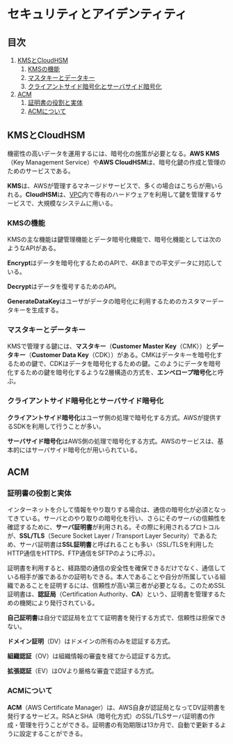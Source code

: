 # セキュリティとアイデンティティ


## 目次

1. [KMSとCloudHSM](#kmsとcloudhsm)
	1. [KMSの機能](#kmsの機能)
	1. [マスタキーとデータキー](#マスタキーとデータキー)
	1. [クライアントサイド暗号化とサーバサイド暗号化](#クライアントサイド暗号化とサーバサイド暗号化)
1. [ACM](#acm)
	1. [証明書の役割と実体](#証明書の役割と実体)
	1. [ACMについて](#acmについて)


## KMSとCloudHSM

機密性の高いデータを運用するには、暗号化の施策が必要となる。**AWS KMS**（Key Management Service）や**AWS CloudHSM**は、暗号化鍵の作成と管理のためのサービスである。

**KMS**は、AWSが管理するマネージドサービスで、多くの場合はこちらが用いられる。**CloudHSM**は、[VPC](./03_networking_and_content_delivery.md#vpc)内で専有のハードウェアを利用して鍵を管理するサービスで、大規模なシステムに用いる。

### KMSの機能

KMSの主な機能は鍵管理機能とデータ暗号化機能で、暗号化機能としては次のようなAPIがある。

**Encrypt**はデータを暗号化するためのAPIで、4KBまでの平文データに対応している。

**Decrypt**はデータを復号するためのAPI。

**GenerateDataKey**はユーザがデータの暗号化に利用するためのカスタマーデータキーを生成する。

### マスタキーとデータキー

KMSで管理する鍵には、**マスタキー**（**Customer Master Key**（CMK））と**データキー**（**Customer Data Key**（CDK））がある。CMKはデータキーを暗号化するための鍵で、CDKはデータを暗号化するための鍵。このようにデータを暗号化するための鍵を暗号化するような2層構造の方式を、**エンベロープ暗号化**と呼ぶ。

### クライアントサイド暗号化とサーバサイド暗号化

**クライアントサイド暗号化**はユーザ側の処理で暗号化する方式。AWSが提供するSDKを利用して行うことが多い。

**サーバサイド暗号化**はAWS側の処理で暗号化する方式。AWSのサービスは、基本的にはサーバサイド暗号化が用いられている。


## ACM

### 証明書の役割と実体

インターネットを介して情報をやり取りする場合は、通信の暗号化が必須となってきている。サーバとのやり取りの暗号化を行い、さらにそのサーバの信頼性を確認するために、**サーバ証明書**が利用される。その際に利用されるプロトコルが、**SSL/TLS**（Secure Socket Layer / Transport Layer Security）であるため、サーバ証明書は**SSL証明書**と呼ばれることも多い（SSL/TLSを利用したHTTP通信をHTTPS、FTP通信をSFTPのように呼ぶ）。

証明書を利用すると、経路間の通信の安全性を確保できるだけでなく、通信している相手が誰であるかの証明もできる。本人であることや自分が所属している組織であることを証明するには、信頼性が高い第三者が必要となる。このためSSL証明書は、**認証局**（Certification Authority、**CA**）という、証明書を管理するための機関により発行されている。

**自己証明書**は自分で認証局を立てて証明書を発行する方式で、信頼性は担保できない。

**ドメイン証明**（DV）はドメインの所有のみを認証する方式。

**組織認証**（OV）は組織情報の審査を経てから認証する方式。

**拡張認証**（EV）はOVより厳格な審査で認証する方式。

### ACMについて

**ACM**（AWS Certificate Manager）は、AWS自身が認証局となってDV証明書を発行するサービス。RSAとSHA（暗号化方式）のSSL/TLSサーバ証明書の作成・管理を行うことができる。証明書の有効期限は13か月で、自動で更新するように設定することができる。
